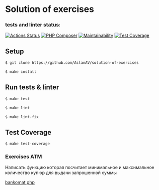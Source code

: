 # Solution of exercises
### tests and linter status:
[![Actions Status](https://github.com/AslanAV/php-project-lvl2/workflows/hexlet-check/badge.svg)](https://github.com/AslanAV/php-project-lvl2/actions)
[![PHP Composer](https://github.com/AslanAV/php-project-lvl2/actions/workflows/php.yml/badge.svg)](https://github.com/AslanAV/php-project-lvl2/actions/workflows/php.yml)
[![Maintainability](https://api.codeclimate.com/v1/badges/dd2d343814360801a8f6/maintainability)](https://codeclimate.com/github/AslanAV/php-project-lvl2/maintainability)
[![Test Coverage](https://api.codeclimate.com/v1/badges/dd2d343814360801a8f6/test_coverage)](https://codeclimate.com/github/AslanAV/php-project-lvl2/test_coverage)

## Setup
```sh
$ git clone https://github.com/AslanAV/solution-of-exercises

$ make install
```

## Run tests & linter
```sh
$ make test

$ make lint

$ make lint-fix
```

## Test Coverage
```sh
$ make test-coverage
```

### Exercises ATM

Написать функцию которая посчитает минимальное и максимальное количество 
купюр для выдачи запрошенной суммы

[bankomat.php](https://github.com/AslanAV/solution-of-exercises/blob/861576c7df8428d45dd42b7ea4a081df963b2d25/src/Atm%20machine/bankomat.php#L1)

